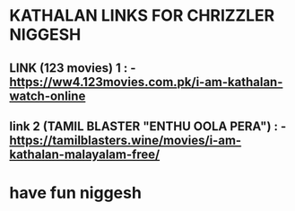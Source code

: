 # KATHALAN LINKS FOR CHRIZZLER NIGGESH

## LINK (123 movies) 1 : - https://ww4.123movies.com.pk/i-am-kathalan-watch-online

## link 2 (TAMIL BLASTER "ENTHU OOLA PERA") : - https://tamilblasters.wine/movies/i-am-kathalan-malayalam-free/


# have fun niggesh
